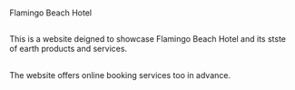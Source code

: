 ###
Flamingo Beach Hotel
## 
This is a website deigned to showcase Flamingo Beach Hotel and its stste of earth products and services.

##
The website offers online booking services too in advance.
